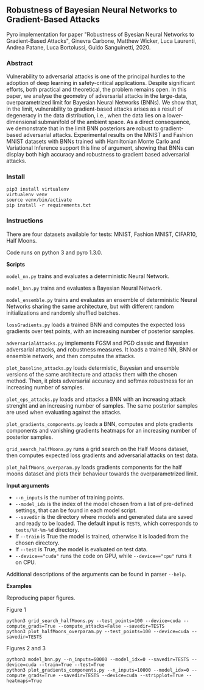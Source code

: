 ## Robustness of Bayesian Neural Networks to Gradient-Based Attacks

Pyro implementation for paper "Robustness of Byesian Neural Networks to Gradient-Based Attacks", Ginevra Carbone, Matthew Wicker, Luca Laurenti, Andrea Patane, Luca Bortolussi, Guido Sanguinetti, 2020.

### Abstract

Vulnerability to adversarial attacks is one of the principal hurdles to the adoption of deep learning in safety-critical applications. Despite significant efforts, both practical and theoretical, the problem remains open. In this paper, we analyse the geometry of adversarial attacks in the large-data, overparametrized limit for Bayesian Neural Networks (BNNs). We show that, in the limit, vulnerability to gradient-based attacks arises as a result of degeneracy in the data distribution, i.e., when the data lies on a lower-dimensional submanifold of the ambient space. As a direct consequence, we demonstrate that in the limit BNN posteriors are robust to gradient-based adversarial attacks. Experimental results on the MNIST and Fashion MNIST datasets with BNNs trained with Hamiltonian Monte Carlo and Variational Inference support this line of argument, showing that BNNs can display both high accuracy and robustness to gradient based adversarial attacks. 

### Install

```
pip3 install virtualenv
virtualenv venv
source venv/bin/activate
pip install -r requirements.txt
```

### Instructions

There are four datasets available for tests: MNIST, Fashion MNIST, CIFAR10, Half Moons.

Code runs on python 3 and pyro 1.3.0.

**Scripts**

`model_nn.py` trains and evaluates a deterministic Neural Network.

`model_bnn.py` trains and evaluates a Bayesian Neural Network.

`model_ensemble.py` trains and evaluates an ensemble of deterministic Neural Networks sharing the same architecture, but with different random initializations and randomly shuffled batches.

`lossGradients.py` loads a trained BNN and computes the expected loss gradients over test points, with an increasing number of posterior samples.

`adversarialAttacks.py` implements FGSM and PGD classic and Bayesian adversarial attacks, and robustness measures. It loads a trained NN, BNN or ensemble network, and then computes the attacks.

`plot_baseline_attacks.py` loads determistic, Bayesian and ensemble versions of the same architecture and attacks them with the chosen method. Then, it plots adversarial accuracy and softmax robustness for an increasing number of samples. 

`plot_eps_attacks.py` loads and attacks a BNN with an increasing attack strenght and an increasing number of samples. The same posterior samples are used when evaluating against the attacks.

`plot_gradients_components.py` loads a BNN, computes and plots gradients components and vanishing gradients heatmaps for an increasing number of posterior samples.

`grid_search_halfMoons.py` runs a grid search on the Half Moons dataset, then computes expected loss gradients and adversarial attacks on test data.

`plot_halfMoons_overparam.py` loads gradients components for the half moons dataset and 
plots their behaviour towards the overparametrized limit.


**Input arguments**

- `--n_inputs` is the number of training points. 
- `--model_idx` is the index of the model chosen from a list of pre-defined settings, that can be found in each model script. 
- `--savedir` is the directory where models and generated data are saved and ready to be loaded. The default input is `TESTS`, which corresponds to `tests/%Y-%m-%d` directory.
- If `--train` is True the model is trained, otherwise it is loaded from the chosen directory. 
- If `--test` is True, the model is evaluated on test data. 
- `--device=="cuda"` runs the code on GPU, while `--device=="cpu"` runs it on CPU.

Additional descriptions of the arguments can be found in parser `--help`.

**Examples**

Reproducing paper figures.

Figure 1
```
python3 grid_search_halfMoons.py --test_points=100 --device=cuda --compute_grads=True --compute_attacks=False --savedir=TESTS 
python3 plot_halfMoons_overparam.py --test_points=100 --device=cuda --savedir=TESTS
```

Figures 2 and 3
```
python3 model_bnn.py --n_inputs=60000 --model_idx=0 --savedir=TESTS --device=cuda --train=True --test=True
python3 plot_gradients_components.py --n_inputs=10000 --model_idx=0 --compute_grads=True --savedir=TESTS --device=cuda --stripplot=True --heatmaps=True
```




